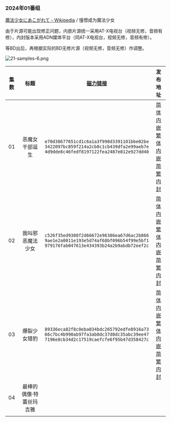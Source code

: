 ### 2024年01番组

[魔法少女にあこがれて - Wikipedia](https://ja.wikipedia.org/wiki/%E9%AD%94%E6%B3%95%E5%B0%91%E5%A5%B3%E3%81%AB%E3%81%82%E3%81%93%E3%81%8C%E3%82%8C%E3%81%A6) / 憧憬成为魔法少女

由于片源可能出现修正问题，内嵌片源统一采用AT-X电视台（视频无修，音频有修），内封版本采用ADN媒体平台（同AT-X电视台，视频无修，音频有修）。

等BD出后，再根据实际的BD无修片源（视频无修，音频无修）作调整。

![21-samples-6.png](https://pic.billionmetalab.eu.org/i/2024/01/13/2024-01-13-1705149061.png)

| 集数  | 标题           | [磁力链接](https://zh.wikipedia.org/wiki/%E7%A3%81%E5%8A%9B%E9%93%BE%E6%8E%A5)                                                                           | 发布地址                                                                                                                                                                                           |
|:---:|:------------:|:----------------------------------------------------------------------------------------------------------------------------------------------------:|:----------------------------------------------------------------------------------------------------------------------------------------------------------------------------------------------:|
| 01  | 恶魔女干部诞生      | ```e70d38677651cd1c6a1a3f990d3391101bbe02be```<br/>```3422097bc859f214a2cb8c1cb439dfa2e99aeb7e```<br/>```4d9dde8c46fedf8197122fea2487e812e927dd40``` | [简体内嵌](https://bangumi.moe/torrent/6597abb45eebfa000731a722)<br/>[繁体内嵌](https://bangumi.moe/torrent/6597ac435eebfa000731a972)<br/>[简繁内封](https://bangumi.moe/torrent/65a025190050540007fcc508) |
| 02  | 我叫邪恶魔法少女     | ```c526f35ed9308f2d66672e96386ea67d6ac2b866```<br/>```9ae1e2a0011e193e5d74af68bf096b54f99e5bf1```<br/>```979176fab047613e434393b24a2b9abdb72eef2c``` | [简体内嵌](https://bangumi.moe/torrent/659fbc5a0050540007fac792)<br/>[繁体内嵌](https://bangumi.moe/torrent/659fc0770050540007fad9a4)<br/>[简繁内封](https://bangumi.moe/torrent/65a025300050540007fcc565) |
| 03  | 爆裂少女猎豹       | ```89336eca82f8c0eba034bdc265792edfe8916a73```<br/>```66c7bc4b990ab97fa3ab0dc37d0dc35abc39ee47```<br/>```7196e8cb34d2c17519caefcfe6f95b47d358427c``` | [简体内嵌](https://bangumi.moe/torrent/65a8ccc600505400072b5cf3)<br/>[繁体内嵌](https://bangumi.moe/torrent/65a8ce3100505400072b6377)<br/>[简繁内封](https://bangumi.moe/torrent/65a8ce4700505400072b63e0) |
| 04  | 最棒的偶像·特蕾丝玛吉雅 |                                                                                                                                                      |                                                                                                                                                                                                |
|     |              |                                                                                                                                                      |                                                                                                                                                                                                |

